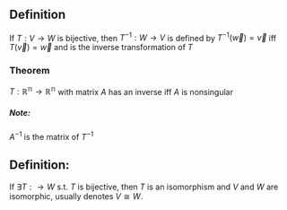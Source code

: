 
## Definition
If $T:V\rightarrow W$ is bijective, then $T^{-1}:W\rightarrow V$ is defined by $T^{-1}(\vec{w})=\vec{v}$ iff $T(\vec{v})=\vec{w}$ and is the inverse transformation of $T$

### Theorem
$T:\mathbb{R^n}\rightarrow\mathbb{R^n}$ with matrix $A$ has an inverse iff $A$ is nonsingular
##### Note:
$A^{-1}$ is the matrix of $T^{-1}$

## Definition: 
If $\exists T:\rightarrow W$ s.t. $T$ is bijective, then $T$ is an isomorphism and $V$ and $W$ are isomorphic, usually denotes $V\cong W$.

